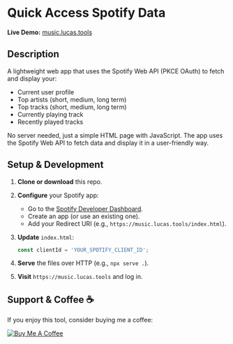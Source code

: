 # Quick Access Spotify Data

**Live Demo:** [music.lucas.tools](https://music.lucas.tools)

## Description

A lightweight web app that uses the Spotify Web API (PKCE OAuth) to fetch and display your:

* Current user profile
* Top artists (short, medium, long term)
* Top tracks (short, medium, long term)
* Currently playing track
* Recently played tracks

No server needed, just a simple HTML page with JavaScript. The app uses the Spotify Web API to fetch data and display it in a user-friendly way.

## Setup & Development

1. **Clone or download** this repo.
2. **Configure** your Spotify app:

   * Go to the [Spotify Developer Dashboard](https://developer.spotify.com/dashboard).
   * Create an app (or use an existing one).
   * Add your Redirect URI (e.g., `https://music.lucas.tools/index.html`).
3. **Update** `index.html`:

   ```js
   const clientId = 'YOUR_SPOTIFY_CLIENT_ID';
   ```
4. **Serve** the files over HTTP (e.g., `npx serve .`).
5. **Visit** `https://music.lucas.tools` and log in.

## Support & Coffee ☕️

If you enjoy this tool, consider buying me a coffee:

[![Buy Me A Coffee](https://cdn.buymeacoffee.com/buttons/v2/default-yellow.png)](https://www.buymeacoffee.com/lucasobe)
